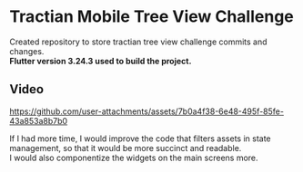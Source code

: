 # Tractian Mobile Tree View Challenge

Created repository to store tractian tree view challenge commits and changes.<br/> 
<b>Flutter version 3.24.3 used to build the project.</b>

## Video

https://github.com/user-attachments/assets/7b0a4f38-6e48-495f-85fe-43a853a8b7b0

If I had more time, I would improve the code that filters assets in state management, so that it would be more succinct and readable.<br/> 
I would also componentize the widgets on the main screens more.
